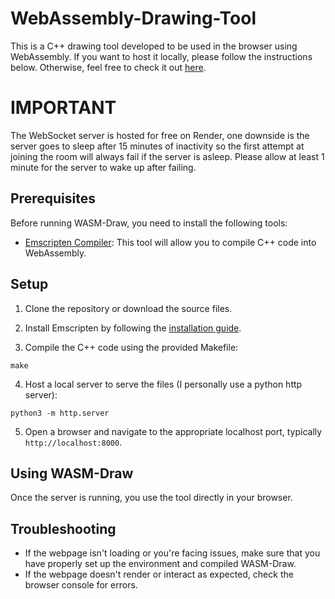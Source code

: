 # WebAssembly-Drawing-Tool

This is a C++ drawing tool developed to be used in the browser using WebAssembly. If you want to host it locally, please follow the instructions below. Otherwise, feel free to check it out [here](https://wasm-draw.art/).

# IMPORTANT
The WebSocket server is hosted for free on Render, one downside is the server goes to sleep after 15 minutes of inactivity so the first attempt at joining the room will always fail if the server is asleep. Please allow at least 1 minute for the server to wake up after failing.

## Prerequisites

Before running WASM-Draw, you need to install the following tools:

- [Emscripten Compiler](https://emscripten.org/docs/getting_started/downloads.html): This tool will allow you to compile C++ code into WebAssembly.

## Setup

1. Clone the repository or download the source files.

2. Install Emscripten by following the [installation guide](https://emscripten.org/docs/getting_started/downloads.html).

3. Compile the C++ code using the provided Makefile:
```
make
```

4. Host a local server to serve the files (I personally use a python http server):
```
python3 -m http.server
```

5. Open a browser and navigate to the appropriate localhost port, typically `http://localhost:8000`.

## Using WASM-Draw

Once the server is running, you use the tool directly in your browser.

## Troubleshooting

- If the webpage isn't loading or you're facing issues, make sure that you have properly set up the environment and compiled WASM-Draw.
- If the webpage doesn't render or interact as expected, check the browser console for errors.
